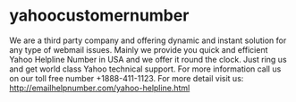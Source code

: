 # yahoocustomernumber
We are a third party company and offering dynamic and instant solution for any type of webmail issues.  Mainly we provide you quick and efficient Yahoo Helpline Number in USA and we offer it round the clock. Just ring us and get world class Yahoo technical support. For more information call us on our toll free number +1888-411-1123. For more detail visit us: http://emailhelpnumber.com/yahoo-helpline.html
